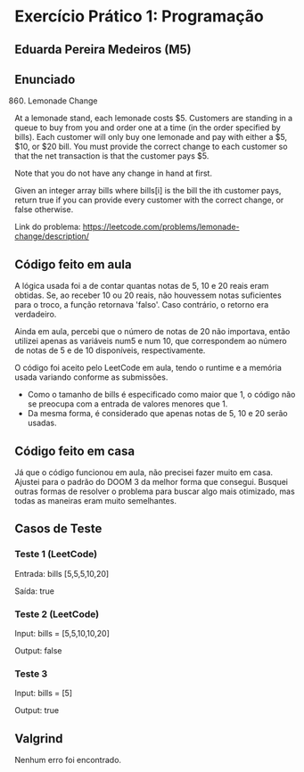 # Exercício Prático 1: Programação

## Eduarda Pereira Medeiros (M5)

## Enunciado 

860. Lemonade Change

At a lemonade stand, each lemonade costs $5. Customers are standing in a queue to buy from you and order one at a time (in the order specified by bills). Each customer will only buy one lemonade and pay with either a $5, $10, or $20 bill. You must provide the correct change to each customer so that the net transaction is that the customer pays $5.

Note that you do not have any change in hand at first.

Given an integer array bills where bills[i] is the bill the ith customer pays, return true if you can provide every customer with the correct change, or false otherwise.

Link do problema: https://leetcode.com/problems/lemonade-change/description/

## Código feito em aula

A lógica usada foi a de contar quantas notas de 5, 10 e 20 reais eram obtidas.
Se, ao receber 10 ou 20 reais, não houvessem notas suficientes para o troco, a função retornava 'falso'.
Caso contrário, o retorno era verdadeiro.

Ainda em aula, percebi que o número de notas de 20 não importava, então utilizei apenas as variáveis num5 e num 10,
que correspondem ao número de notas de 5 e de 10 disponíveis, respectivamente.

O código foi aceito pelo LeetCode em aula, tendo o runtime e a memória usada variando conforme as submissões.

* Como o tamanho de bills é especificado como maior que 1, o código não se preocupa com a entrada de valores menores que 1.
* Da mesma forma, é considerado que apenas notas de 5, 10 e 20 serão usadas.

## Código feito em casa

Já que o código funcionou em aula, não precisei fazer muito em casa. 
Ajustei para o padrão do DOOM 3 da melhor forma que consegui.
Busquei outras formas de resolver o problema para buscar algo mais otimizado, mas todas as maneiras eram muito semelhantes.

## Casos de Teste

### Teste 1 (LeetCode)

Entrada: bills [5,5,5,10,20]

Saída: true

### Teste 2  (LeetCode)

Input: bills = [5,5,10,10,20]

Output: false

### Teste 3

Input: bills = [5]

Output: true

## Valgrind

Nenhum erro foi encontrado.
